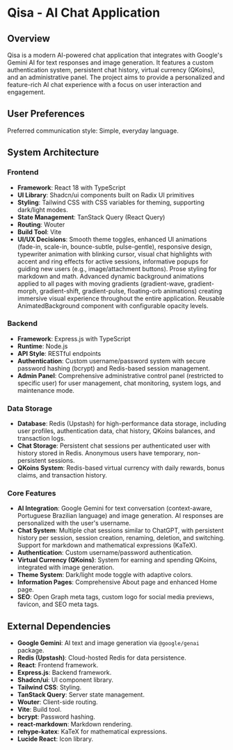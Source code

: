 # Qisa - AI Chat Application

## Overview

Qisa is a modern AI-powered chat application that integrates with Google's Gemini AI for text responses and image generation. It features a custom authentication system, persistent chat history, virtual currency (QKoins), and an administrative panel. The project aims to provide a personalized and feature-rich AI chat experience with a focus on user interaction and engagement.

## User Preferences

Preferred communication style: Simple, everyday language.

## System Architecture

### Frontend
- **Framework**: React 18 with TypeScript
- **UI Library**: Shadcn/ui components built on Radix UI primitives
- **Styling**: Tailwind CSS with CSS variables for theming, supporting dark/light modes.
- **State Management**: TanStack Query (React Query)
- **Routing**: Wouter
- **Build Tool**: Vite
- **UI/UX Decisions**: Smooth theme toggles, enhanced UI animations (fade-in, scale-in, bounce-subtle, pulse-gentle), responsive design, typewriter animation with blinking cursor, visual chat highlights with accent and ring effects for active sessions, informative popups for guiding new users (e.g., image/attachment buttons). Prose styling for markdown and math. Advanced dynamic background animations applied to all pages with moving gradients (gradient-wave, gradient-morph, gradient-shift, gradient-pulse, floating-orb animations) creating immersive visual experience throughout the entire application. Reusable AnimatedBackground component with configurable opacity levels.

### Backend
- **Framework**: Express.js with TypeScript
- **Runtime**: Node.js
- **API Style**: RESTful endpoints
- **Authentication**: Custom username/password system with secure password hashing (bcrypt) and Redis-based session management.
- **Admin Panel**: Comprehensive administrative control panel (restricted to specific user) for user management, chat monitoring, system logs, and maintenance mode.

### Data Storage
- **Database**: Redis (Upstash) for high-performance data storage, including user profiles, authentication data, chat history, QKoins balances, and transaction logs.
- **Chat Storage**: Persistent chat sessions per authenticated user with history stored in Redis. Anonymous users have temporary, non-persistent sessions.
- **QKoins System**: Redis-based virtual currency with daily rewards, bonus claims, and transaction history.

### Core Features
- **AI Integration**: Google Gemini for text conversation (context-aware, Portuguese Brazilian language) and image generation. AI responses are personalized with the user's username.
- **Chat System**: Multiple chat sessions similar to ChatGPT, with persistent history per session, session creation, renaming, deletion, and switching. Support for markdown and mathematical expressions (KaTeX).
- **Authentication**: Custom username/password authentication.
- **Virtual Currency (QKoins)**: System for earning and spending QKoins, integrated with image generation.
- **Theme System**: Dark/light mode toggle with adaptive colors.
- **Information Pages**: Comprehensive About page and enhanced Home page.
- **SEO**: Open Graph meta tags, custom logo for social media previews, favicon, and SEO meta tags.

## External Dependencies

- **Google Gemini**: AI text and image generation via `@google/genai` package.
- **Redis (Upstash)**: Cloud-hosted Redis for data persistence.
- **React**: Frontend framework.
- **Express.js**: Backend framework.
- **Shadcn/ui**: UI component library.
- **Tailwind CSS**: Styling.
- **TanStack Query**: Server state management.
- **Wouter**: Client-side routing.
- **Vite**: Build tool.
- **bcrypt**: Password hashing.
- **react-markdown**: Markdown rendering.
- **rehype-katex**: KaTeX for mathematical expressions.
- **Lucide React**: Icon library.